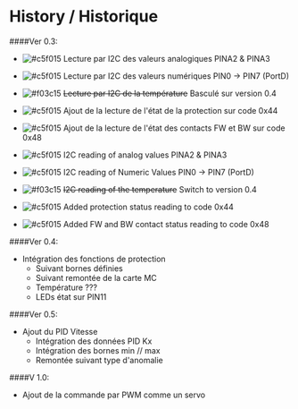 # History / Historique

####Ver 0.3:
* ![#c5f015](https://placehold.it/15/c5f015/000000?text=+) Lecture par I2C des valeurs analogiques PINA2 & PINA3
* ![#c5f015](https://placehold.it/15/c5f015/000000?text=+) Lecture par I2C des valeurs numériques PIN0 -> PIN7 (PortD)
* ![#f03c15](https://placehold.it/15/f03c15/000000?text=+) ~~Lecture par I2C de la température~~ Basculé sur version 0.4
* ![#c5f015](https://placehold.it/15/c5f015/000000?text=+) Ajout de la lecture de l'état de la protection sur code 0x44
* ![#c5f015](https://placehold.it/15/c5f015/000000?text=+) Ajout de la lecture de l'état des contacts FW et BW sur code 0x48


* ![#c5f015](https://placehold.it/15/c5f015/000000?text=+) I2C reading of analog values PINA2 & PINA3
* ![#c5f015](https://placehold.it/15/c5f015/000000?text=+) I2C reading of Numeric Values PIN0 -> PIN7 (PortD)
* ![#f03c15](https://placehold.it/15/f03c15/000000?text=+) ~~I2C reading of the temperature~~ Switch to version 0.4
* ![#c5f015](https://placehold.it/15/c5f015/000000?text=+) Added protection status reading to code 0x44
* ![#c5f015](https://placehold.it/15/c5f015/000000?text=+) Added FW and BW contact status reading to code 0x48


####Ver 0.4:
- Intégration des fonctions de protection
	- Suivant bornes définies
	- Suivant remontée de la carte MC
	- Température ???
	- LEDs état sur PIN11


####Ver 0.5:
- Ajout du PID Vitesse
	- Intégration des données PID Kx
	- Intégration des bornes min // max
	- Remontée suivant type d'anomalie


####V 1.0:
- Ajout de la commande par PWM comme un servo
